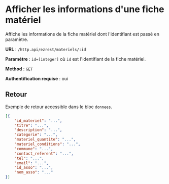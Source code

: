 # Afficher les informations d'une fiche matériel

Affiche les informations de la fiche matériel dont l'identifiant est passé en paramètre.

**URL** : `/http.api/ezrest/materiels/:id`

**Paramètre** : `id=[integer]` où `id` est l'identifiant de la fiche matériel.

**Method** : `GET`

**Authentification requise** : oui

## Retour

Exemple de retour accessible dans le bloc `donnees`.

```json
[{
	"id_materiel": "...",
	"titre": "...",
	"description": "...",
	"categorie": "...",
	"materiel_quantite": "...",
	"materiel_conditions": "...",
	"commune": "...",
	"contact_referent": "...",
	"tel": "...",
	"email": "...",
	"id_asso": "...",
	"nom_asso": "..."
}]
```
